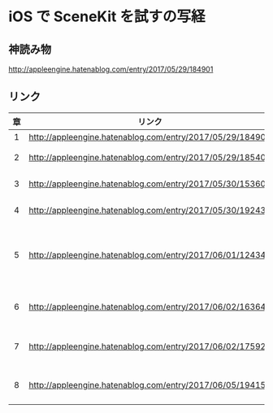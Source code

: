 # iOS で SceneKit を試すの写経

## 神読み物

http://appleengine.hatenablog.com/entry/2017/05/29/184901

## リンク

| 章 | リンク | 概要 |
|:--:|:---:|:---|
| 1 | http://appleengine.hatenablog.com/entry/2017/05/29/184901 | はじめに |
| 2 | http://appleengine.hatenablog.com/entry/2017/05/29/185409 | SceneKit の中身 |
| 3 | http://appleengine.hatenablog.com/entry/2017/05/30/153609 | 3DCG の軽い説明 |
| 4 | http://appleengine.hatenablog.com/entry/2017/05/30/192435 | SceneKit の構造|
| 5 | http://appleengine.hatenablog.com/entry/2017/06/01/124340 | シーンエディタを使用しない空のテンプレートをつくる |
| 6 | http://appleengine.hatenablog.com/entry/2017/06/02/163647 | オブジェクトの移動、回転 |
| 7 | http://appleengine.hatenablog.com/entry/2017/06/02/175927 | 標準的なアニメーション |
| 8 | http://appleengine.hatenablog.com/entry/2017/06/05/194159 | SCNAction でアニメーション設定 |
